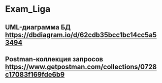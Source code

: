 # Exam_Liga
## UML-диаграмма БД https://dbdiagram.io/d/62cdb35bcc1bc14cc5a53494
## Postman-коллекция запросов https://www.getpostman.com/collections/0728c17083f169fde6b9
